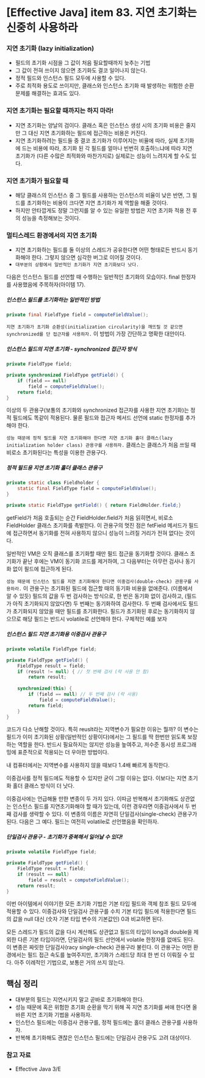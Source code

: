 # [Effective Java] item 83. 지연 초기화는 신중히 사용하라

### 지연 초기화 (lazy initialization)
- 필드의 초기화 시점을 그 값이 처음 필요할때까지 늦추는 기법
- 그 값이 전혀 쓰이지 않으면 초기화도 결코 일어나지 않는다.
- 정적 필드와 인스턴스 필드 모두에 사용할 수 있다.
- 주로 최적화 용도로 쓰이지만, 클래스와 인스턴스 초기화 때 발생하는 위험한 순환 문제를 해결하는 효과도 있다.

### 지연 초기화는 필요할 때까지는 하지 마라!
- 지연 초기화는 양날의 검이다. 클래스 혹은 인스턴스 생성 시의 초기화 비용은 줄지만 그 대신 지연 초기화하는 필드에 접근하는 비용은 커진다.
- 지연 초기화하려는 필드들 중 결코 초기화가 이루어지는 비율에 따라, 실제 초기화에 드는 비용에 따라, 초기화 된 각 필드를 얼마나 빈번히 호출하느냐에 따라 지연 초기화가 (다른 수많은 최적화와 마찬가지로) 실제로는 성능이 느려지게 할 수도 있다.

### 지연 초기화가 필요할 때
- 해당 클래스의 인스턴스 중 그 필드를 사용하는 인스턴스의 비율이 낮은 반면, 그 필드를 초기화하는 비용이 크다면 지연 초기화가 제 역할을 해줄 것이다.
- 하지만 안타깝게도 정말 그런지를 알 수 있는 유일한 방법은 지연 초기화 적용 전 후의 성능을 측정해보는 것이다.

### 멀티스레드 환경에서의 지연 초기화
- 지연 초기화하는 필드를 둘 이상의 스레드가 공유한다면 어떤 형태로든 반드시 동기화해야 한다. 그렇지 않으면 심각한 버그로 이어질 것이다.
- `대부분의 상황에서 일반적인 초기화가 지연 초기화보다 낫다.`

다음은 인스턴스 필드를 선언할 때 수행하는 일반적인 초기화의 모습이다. final 한정자를 사용했음에 주목하자(아이템 17).

##### 인스턴스 필드를 초기화하는 일반적인 방법
```java
private final FieldType field = computeFieldValue();
```

`지연 초기화가 초기화 순환성(initialization circularity)을 깨뜨릴 것 같으면 synchronized를 단 접근자를 사용하자.` 이 방법이 가장 간단하고 명확한 대안이다.

##### 인스턴스 필드의 지연 초기화 - synchronized 접근자 방식
```java
private FieldType field;

private synchronized FieldType getField() {
    if (field == null)
        field = computeFieldValue();
    return field;
}
```

이상의 두 관용구(보통의 초기화와 synchronized 접근자를 사용한 지연 초기화)는 정적 필드에도 똑같이 적용된다. 물론 필드와 접근자 메서드 선언에 static 한정자를 추가해야 한다.

`성능 때문에 정적 필드를 지연 초기화해야 한다면 지연 초기화 홀더 클래스(lazy initialization holder class) 관용구를 사용하자.` 클래스는 클래스가 처음 쓰일 때 비로소 초기화된다는 특성을 이용한 관용구다.

##### 정적 필드용 지연 초기화 홀더 클래스 관용구
```java
private static class Fieldholder {
    static final FieldType field = computeFieldValue();
}

private static FieldType getField() { return FieldHolder.field;}
```

getField가 처음 호출되는 순간 FieldHolder.field가 처음 읽히면서, 비로소 FieldHolder 클래스 초기화를 촉발한다. 이 관용구의 멋진 점은 fetField 메서드가 필드에 접근하면서 동기화를 전혀 사용하지 않으니 성능이 느려질 거리가 전혀 없다는 것이다.

일반적인 VM은 오직 클래스를 초기화할 때만 필드 접근을 동기화할 것이다. 클래스 초기화가 끝난 후에는 VM이 동기화 코드를 제거하여, 그 다음부터는 아무런 검사나 동기화 없이 필드에 접근하게 된다.

`성능 때문에 인스턴스 필드를 지연 초기화해야 한다면 이중검사(double-check) 관용구를 사용하라.` 이 관용구는 초기화된 필드에 접근할 때의 동기화 비용을 없애준다. (이름에서 알 수 있듯) 필드의 값을 두 번 검사하는 방식으로, 한 번은 동기화 없이 검사하고, (필드가 아직 초기화되지 않았다면) 두 번째는 동기화하여 검사한다. 두 번째 검사에서도 필드가 초기화되지 않았을 때만 필드를 초기화한다. 필드가 초기화된 후로는 동기화하지 않으므로 해당 필드는 반드시 volatile로 선언해야 한다. 구체적인 예를 보자

##### 인스턴스 필드 지연 초기화용 이중검사 관용구
```java
private volatile FieldType field;

private FieldType getField() {
    FieldType result = field;
    if (result != null) { // 첫 번째 검사 (락 사용 안 함)
        return result;
    
    synchronized(this) {
        if (field == null) // 두 번째 검사 (락 사용)
            field = computeFieldValue();
        return field;
    }
}
```

코드가 다소 난해할 것이다. 특히 reuslt라는 지역변수가 필요한 이유는 뭘까? 이 변수는 필드가 이미 초기화된 상황(일반적인 상황이다)에서는 그 필드를 딱 한번만 읽도록 보장하는 역할을 한다. 반드시 필요하지는 않지만 성능을 높여주고, 저수준 동시성 프로그래밍에 표준적으로 적용되는 더 우아한 방법이다.

내 컴퓨터에서는 지역변수를 사용하지 않을 때보다 1.4배 빠르게 동작한다.

이중검사를 정적 필드에도 적용할 수 있지만 굳이 그럴 이유는 없다. 이보다는 지연 초기화 홀더 클래스 방식이 더 낫다.

이중검사에는 언급해둘 만한 변종이 두 가지 있다. 이따금 반복해서 초기화해도 상관없는 인스턴스 필드를 지연초기화해야 할 때가 있는데, 이런 경우라면 이중검사에서 두 번째 검사를 생략할 수 있다. 이 변종의 이름은 자연히 단일검사(single-check) 관용구가 된다.
다음은 그 예다. 필드는 여전히 volatile로 선언했음을 확인하자.

##### 단일검사 관용구 - 초기화가 중복해서 일어날 수 있다!
```java
private volatile FieldType field;

private FieldType getField() {
    FieldType result = field;
    if (result == null)
        field = result = computeFieldValue();
    return result;
}
```

이번 아이템에서 이야기한 모든 초기화 기법은 기본 타입 필드와 객체 참조 필드 모두에 적용할 수 있다. 이중검사와 단일검사 관용구를 수치 기본 타입 필드에 적용한다면 필드의 값을 null 대신 (숫자 기본 타입 변수의 기본값인) 0과 비교하면 된다.

모든 스레드가 필드의 값을 다시 계산해도 상관없고 필드의 타입이 long과 double을 제외한 다른 기본 타입이라면, 단일검사의 필드 선언에서 volatile 한정자를 없애도 된다. 이 변종은 짜릿한 단일검사(racy single-check) 관용구라 불린다. 이 관용구는 어떤 환경에서는 필드 접근 속도를 높여주지만, 초기화가 스레드당 최대 한 번 더 이뤄질 수 있다. 아주 이례적인 기법으로, 보통은 거의 쓰지 않는다.

## 핵심 정리
- 대부분의 필드는 지연시키지 말고 곧바로 초기화해야 한다.
- 성능 때문에 혹은 위험한 초기화 순환을 막기 위해 꼭 지연 초기화를 써애 한다면 올바른 지연 초기화 기법을 사용하자.
- 인스턴스 필드에는 이중검사 관용구를, 정적 필드에는 홀더 클래스 관용구를 사용하자.
- 반복해 초기화해도 괜찮은 인스턴스 필드에는 단일검사 관용구도 고려 대상이다.

### 참고 자료
- Effective Java 3/E